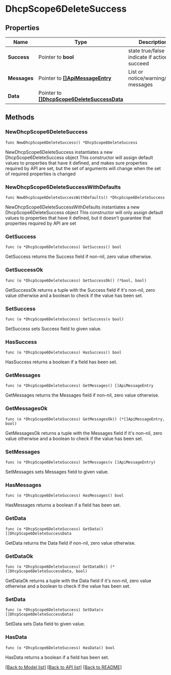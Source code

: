 # DhcpScope6DeleteSuccess

## Properties

Name | Type | Description | Notes
------------ | ------------- | ------------- | -------------
**Success** | Pointer to **bool** | state true/false indicate if action succeed | [optional] 
**Messages** | Pointer to [**[]ApiMessageEntry**](ApiMessageEntry.md) | List or notice/warning/error messages | [optional] 
**Data** | Pointer to [**[]DhcpScope6DeleteSuccessData**](DhcpScope6DeleteSuccessData.md) |  | [optional] 

## Methods

### NewDhcpScope6DeleteSuccess

`func NewDhcpScope6DeleteSuccess() *DhcpScope6DeleteSuccess`

NewDhcpScope6DeleteSuccess instantiates a new DhcpScope6DeleteSuccess object
This constructor will assign default values to properties that have it defined,
and makes sure properties required by API are set, but the set of arguments
will change when the set of required properties is changed

### NewDhcpScope6DeleteSuccessWithDefaults

`func NewDhcpScope6DeleteSuccessWithDefaults() *DhcpScope6DeleteSuccess`

NewDhcpScope6DeleteSuccessWithDefaults instantiates a new DhcpScope6DeleteSuccess object
This constructor will only assign default values to properties that have it defined,
but it doesn't guarantee that properties required by API are set

### GetSuccess

`func (o *DhcpScope6DeleteSuccess) GetSuccess() bool`

GetSuccess returns the Success field if non-nil, zero value otherwise.

### GetSuccessOk

`func (o *DhcpScope6DeleteSuccess) GetSuccessOk() (*bool, bool)`

GetSuccessOk returns a tuple with the Success field if it's non-nil, zero value otherwise
and a boolean to check if the value has been set.

### SetSuccess

`func (o *DhcpScope6DeleteSuccess) SetSuccess(v bool)`

SetSuccess sets Success field to given value.

### HasSuccess

`func (o *DhcpScope6DeleteSuccess) HasSuccess() bool`

HasSuccess returns a boolean if a field has been set.

### GetMessages

`func (o *DhcpScope6DeleteSuccess) GetMessages() []ApiMessageEntry`

GetMessages returns the Messages field if non-nil, zero value otherwise.

### GetMessagesOk

`func (o *DhcpScope6DeleteSuccess) GetMessagesOk() (*[]ApiMessageEntry, bool)`

GetMessagesOk returns a tuple with the Messages field if it's non-nil, zero value otherwise
and a boolean to check if the value has been set.

### SetMessages

`func (o *DhcpScope6DeleteSuccess) SetMessages(v []ApiMessageEntry)`

SetMessages sets Messages field to given value.

### HasMessages

`func (o *DhcpScope6DeleteSuccess) HasMessages() bool`

HasMessages returns a boolean if a field has been set.

### GetData

`func (o *DhcpScope6DeleteSuccess) GetData() []DhcpScope6DeleteSuccessData`

GetData returns the Data field if non-nil, zero value otherwise.

### GetDataOk

`func (o *DhcpScope6DeleteSuccess) GetDataOk() (*[]DhcpScope6DeleteSuccessData, bool)`

GetDataOk returns a tuple with the Data field if it's non-nil, zero value otherwise
and a boolean to check if the value has been set.

### SetData

`func (o *DhcpScope6DeleteSuccess) SetData(v []DhcpScope6DeleteSuccessData)`

SetData sets Data field to given value.

### HasData

`func (o *DhcpScope6DeleteSuccess) HasData() bool`

HasData returns a boolean if a field has been set.


[[Back to Model list]](../README.md#documentation-for-models) [[Back to API list]](../README.md#documentation-for-api-endpoints) [[Back to README]](../README.md)


